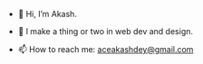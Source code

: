 - 👋 Hi, I’m Akash.
- 👀 I make a thing or two in web dev and design.

- 📫 How to reach me: aceakashdey@gmail.com


